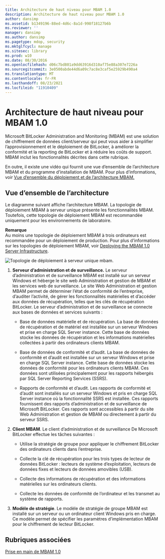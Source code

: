 ```yaml
---
title: Architecture de haut niveau pour MBAM 1.0
description: Architecture de haut niveau pour MBAM 1.0
author: dansimp
ms.assetid: b1349196-88ed-4d6c-8a1d-998f18127b6b
ms.reviewer: ''
manager: dansimp
ms.author: dansimp
ms.pagetype: mdop, security
ms.mktglfcycl: manage
ms.sitesec: library
ms.prod: w10
ms.date: 08/30/2016
ms.openlocfilehash: d06c7bd801a9dd63916d310af75e88a307e7226a
ms.sourcegitcommit: 3e0500abde44d6a09c7ac8e3caf5e25929b490a4
ms.translationtype: MT
ms.contentlocale: fr-FR
ms.lasthandoff: 08/23/2021
ms.locfileid: "11910409"
---
```

# <a name="high-level-architecture-for-mbam-10"></a>Architecture de haut niveau pour MBAM 1.0


Microsoft BitLocker Administration and Monitoring (MBAM) est une solution de chiffrement de données client/serveur qui peut vous aider à simplifier l’approvisionnement et le déploiement de BitLocker, à améliorer la conformité et la reporting de BitLocker et à réduire les coûts de support. MBAM inclut les fonctionnalités décrites dans cette rubrique.

En outre, il existe une vidéo qui fournit une vue d’ensemble de l’architecture MBAM et du programme d’installation de MBAM. Pour plus d’informations, voir [Vue d’ensemble du déploiement et de l’architecture MBAM.](https://go.microsoft.com/fwlink/p/?LinkId=258392)

## <a name="architecture-overview"></a>Vue d’ensemble de l’architecture


Le diagramme suivant affiche l’architecture MBAM. La topologie de déploiement MBAM à serveur unique présente les fonctionnalités MBAM. Toutefois, cette topologie de déploiement MBAM est recommandée uniquement pour les environnements de laboratoire.

**Remarque**  
Au moins une topologie de déploiement MBAM à trois ordinateurs est recommandée pour un déploiement de production. Pour plus d’informations sur les topologies de déploiement MBAM, voir [Deploying the MBAM 1.0 Server Infrastructure](deploying-the-mbam-10-server-infrastructure.md).

 

![Topologie de déploiement à serveur unique mbam.](images/mbam-1-server.jpg)

1.  **Serveur d’administration et de surveillance.** Le serveur d’administration et de surveillance MBAM est installé sur un serveur Windows et héberge le site web Administration et gestion de MBAM et les services web de surveillance. Le site Web Administration et gestion MBAM permet de déterminer l’état de conformité de l’entreprise, d’auditer l’activité, de gérer les fonctionnalités matérielles et d’accéder aux données de récupération, telles que les clés de récupération BitLocker. Le serveur d’administration et de surveillance se connecte aux bases de données et services suivants :

    -   Base de données matérielle et de récupération. La base de données de récupération et de matériel est installée sur un serveur Windows et prise en charge SQL Server instance. Cette base de données stocke les données de récupération et les informations matérielles collectées à partir des ordinateurs clients MBAM.

    -   Base de données de conformité et d’audit. La base de données de conformité et d’audit est installée sur un serveur Windows et prise en charge SQL Server instance. Cette base de données stocke les données de conformité pour les ordinateurs clients MBAM. Ces données sont utilisées principalement pour les rapports hébergés par SQL Server Reporting Services (SSRS).

    -   Rapports de conformité et d’audit. Les rapports de conformité et d’audit sont installés sur un serveur Windows et pris en charge SQL Server instance où la fonctionnalité SSRS est installée. Ces rapports fournissent des rapports d’administration et de surveillance de Microsoft BitLocker. Ces rapports sont accessibles à partir du site Web Administration et gestion de MBAM ou directement à partir du serveur SSRS.

2.  **Client MBAM**. Le client d’administration et de surveillance De Microsoft BitLocker effectue les tâches suivantes :

    -   Utilise la stratégie de groupe pour appliquer le chiffrement BitLocker des ordinateurs clients dans l’entreprise.

    -   Collecte la clé de récupération pour les trois types de lecteur de données BitLocker : lecteurs de système d’exploitation, lecteurs de données fixes et lecteurs de données amovibles (USB).

    -   Collecte des informations de récupération et des informations matérielles sur les ordinateurs clients.

    -   Collecte les données de conformité de l’ordinateur et les transmet au système de rapports.

3.  **Modèle de stratégie**. Le modèle de stratégie de groupe MBAM est installé sur un serveur ou un ordinateur client Windows pris en charge. Ce modèle permet de spécifier les paramètres d’implémentation MBAM pour le chiffrement de lecteur BitLocker.

## <a name="related-topics"></a>Rubriques associées


[Prise en main de MBAM 1.0](getting-started-with-mbam-10.md)

 

 





